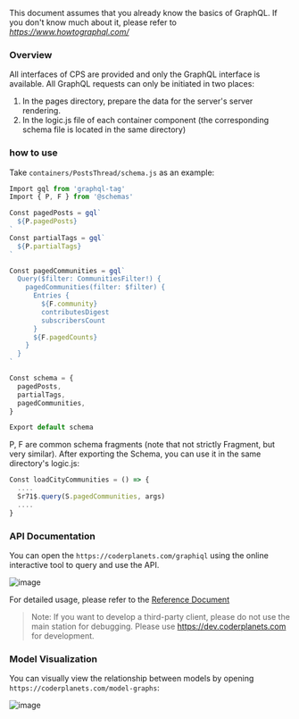 This document assumes that you already know the basics of GraphQL. If you don't know much about it, please refer to _https://www.howtographql.com/_

### Overview

All interfaces of CPS are provided and only the GraphQL interface is available. All GraphQL requests can only be initiated in two places:

1. In the pages directory, prepare the data for the server's server rendering.
2. In the logic.js file of each container component (the corresponding schema file is located in the same directory)

### how to use

Take `containers/PostsThread/schema.js` as an example:

```js
Import gql from 'graphql-tag'
Import { P, F } from '@schemas'

Const pagedPosts = gql`
  ${P.pagedPosts}
`
Const partialTags = gql`
  ${P.partialTags}
`

Const pagedCommunities = gql`
  Query($filter: CommunitiesFilter!) {
    pagedCommunities(filter: $filter) {
      Entries {
        ${F.community}
        contributesDigest
        subscribersCount
      }
      ${F.pagedCounts}
    }
  }
`

Const schema = {
  pagedPosts,
  partialTags,
  pagedCommunities,
}

Export default schema
```

P, F are common schema fragments (note that not strictly Fragment, but very similar). After exporting the Schema, you can use it in the same directory's logic.js:

```js
Const loadCityCommunities = () => {
  ....
  Sr71$.query(S.pagedCommunities, args)
  ....
}
```

### API Documentation

You can open the `https://coderplanets.com/graphiql` using the online interactive tool to query and use the API.

![image](https://user-images.githubusercontent.com/6184465/51720977-ae199a80-208a-11e9-9e9e-2617f53a8616.png)

For detailed usage, please refer to the [Reference Document](https://github.com/prisma/graphql-playground)

> Note: If you want to develop a third-party client, please do not use the main station for debugging. Please use https://dev.coderplanets.com for development.

### Model Visualization

You can visually view the relationship between models by opening `https://coderplanets.com/model-graphs`:

![image](https://user-images.githubusercontent.com/6184465/51719807-df439c00-2085-11e9-99d8-b1848fbb77b6.png)
